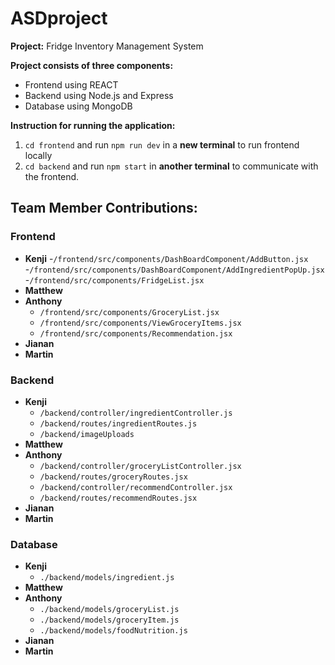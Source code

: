 # ASDproject
**Project:** Fridge Inventory Management System

**Project consists of three components:**
- Frontend using REACT
- Backend using Node.js and Express
- Database using MongoDB

**Instruction for running the application:**
1. `cd frontend` and run `npm run dev` in a **new terminal** to run frontend locally
2. `cd backend` and run `npm start` in **another terminal** to communicate with the frontend.


## Team Member Contributions:
### Frontend
- **Kenji**
    -`/frontend/src/components/DashBoardComponent/AddButton.jsx`
    -`/frontend/src/components/DashBoardComponent/AddIngredientPopUp.jsx`
    -`/frontend/src/components/FridgeList.jsx`
- **Matthew**
- **Anthony**
    - `/frontend/src/components/GroceryList.jsx`
    - `/frontend/src/components/ViewGroceryItems.jsx`
    - `/frontend/src/components/Recommendation.jsx`
- **Jianan**
- **Martin**

### Backend
- **Kenji**
    -  `/backend/controller/ingredientController.js`
    -  `/backend/routes/ingredientRoutes.js`
    -  `/backend/imageUploads`
- **Matthew**
- **Anthony**
    -  `/backend/controller/groceryListController.jsx`
    -  `/backend/routes/groceryRoutes.jsx`
    -  `/backend/controller/recommendController.jsx`
    -  `/backend/routes/recommendRoutes.jsx`
- **Jianan**
- **Martin**

### Database
- **Kenji**
    - `./backend/models/ingredient.js`
- **Matthew**
- **Anthony**
    - `./backend/models/groceryList.js`
    - `./backend/models/groceryItem.js`
    - `./backend/models/foodNutrition.js`
- **Jianan**
- **Martin**
